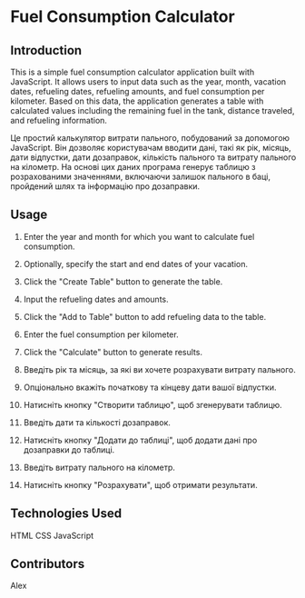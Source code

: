 # Fuel Consumption Calculator

## Introduction
This is a simple fuel consumption calculator application built with JavaScript. It allows users to input data such as the year, month, vacation dates, refueling dates, refueling amounts, and fuel consumption per kilometer. Based on this data, the application generates a table with calculated values including the remaining fuel in the tank, distance traveled, and refueling information.

Це простий калькулятор витрати пального, побудований за допомогою JavaScript. Він дозволяє користувачам вводити дані, такі як рік, місяць, дати відпустки, дати дозаправок, кількість пального та витрату пального на кілометр. На основі цих даних програма генерує таблицю з розрахованими значеннями, включаючи залишок пального в баці, пройдений шлях та інформацію про дозаправки.

## Usage
1. Enter the year and month for which you want to calculate fuel consumption.
2. Optionally, specify the start and end dates of your vacation.
3. Click the "Create Table" button to generate the table.
4. Input the refueling dates and amounts.
5. Click the "Add to Table" button to add refueling data to the table.
6. Enter the fuel consumption per kilometer.
7. Click the "Calculate" button to generate results.

1. Введіть рік та місяць, за які ви хочете розрахувати витрату пального.
2. Опціонально вкажіть початкову та кінцеву дати вашої відпустки.
3. Натисніть кнопку "Створити таблицю", щоб згенерувати таблицю.
4. Введіть дати та кількості дозаправок.
5. Натисніть кнопку "Додати до таблиці", щоб додати дані про дозаправки до таблиці.
6. Введіть витрату пального на кілометр.
7. Натисніть кнопку "Розрахувати", щоб отримати результати.

## Technologies Used
HTML
CSS
JavaScript
## Contributors
Alex
